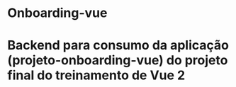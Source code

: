 # Onboarding-vue
# Backend para consumo da aplicação (projeto-onboarding-vue) do projeto final do treinamento de Vue 2